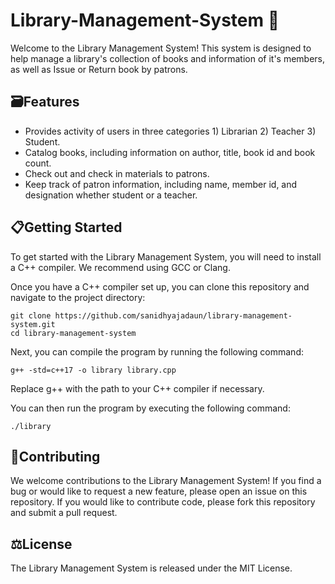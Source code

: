 # Library-Management-System 📒

Welcome to the Library Management System! This system is designed to help manage a library's collection of books and information of it's members, as well as Issue or Return book by patrons.

## 🗃️Features
- Provides activity of users in three categories 1) Librarian 2) Teacher 3) Student.
- Catalog books, including information on author, title, book id and book count.
- Check out and check in materials to patrons.
- Keep track of patron information, including name, member id, and designation whether student or a teacher.

## 📋Getting Started
To get started with the Library Management System, you will need to install a C++ compiler. We recommend using GCC or Clang.

Once you have a C++ compiler set up, you can clone this repository and navigate to the project directory:

```
git clone https://github.com/sanidhyajadaun/library-management-system.git
cd library-management-system
```

Next, you can compile the program by running the following command:

```
g++ -std=c++17 -o library library.cpp
```

Replace g++ with the path to your C++ compiler if necessary.

You can then run the program by executing the following command:

```
./library
```

## 🎫Contributing
We welcome contributions to the Library Management System! If you find a bug or would like to request a new feature, please open an issue on this repository. If you would like to contribute code, please fork this repository and submit a pull request.

## ⚖️License
The Library Management System is released under the MIT License. 
